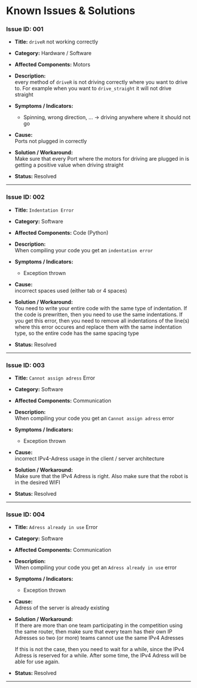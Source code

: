 # Known Issues & Solutions

### Issue ID: 001

- **Title:** `driveR` not working correctly  

- **Category:** Hardware / Software  

- **Affected Components:** Motors

- **Description:**  
  every method of `driveR` is not driving correctly where you want to drive to. For example when you want to `drive_straight` it will not drive straight 

- **Symptoms / Indicators:**  
  
  - Spinning, wrong direction, ... -> driving anywhere where it should not go

- **Cause:**  
  Ports not plugged in correctly

- **Solution / Workaround:**  
  Make sure that every Port where the motors for driving are plugged in is getting a positive value when driving straight 

- **Status:** Resolved

---

### Issue ID: 002

- **Title:** `Indentation Error`

- **Category:** Software 

- **Affected Components:** Code (Python)

- **Description:**  
  When compiling your code you get an `indentation error` 

- **Symptoms / Indicators:**
  
  - Exception thrown

- **Cause:**  
  incorrect spaces used (either tab or 4 spaces)

- **Solution / Workaround:**  
  You need to write your entire code with the same type of indentation. If the code is prewritten, then you need to use the same indentations. If you get this error, then you need to remove all indentations of the line(s) where this error occures and replace them with the same indentation type, so the entire code has the same spacing type

- **Status:** Resolved

---

### Issue ID: 003

- **Title:** `Cannot assign adress` Error

- **Category:** Software

- **Affected Components:** Communication

- **Description:**  
  When compiling your code you get an `Cannot assign adress` error

- **Symptoms / Indicators:**
  
  - Exception thrown

- **Cause:**  
  incorrect IPv4-Adress usage in the client / server architecture   

- **Solution / Workaround:**  
  Make sure that the IPv4 Adress is right. Also make sure that the robot is in the desired WIFI 

- **Status:** Resolved

---

### Issue ID: 004

- **Title:** `Adress already in use` Error

- **Category:** Software

- **Affected Components:** Communication

- **Description:**  
  When compiling your code you get an `Adress already in use` error

- **Symptoms / Indicators:**
  
  - Exception thrown

- **Cause:**  
  Adress of the server is already existing 

- **Solution / Workaround:**  
  If there are more than one team participating in the competition using the same router, then make sure that every team has their own IP Adresses so two (or more) teams cannot use the same IPv4 Adresses
  
  If this is not the case, then you need to wait for a while, since the IPv4 Adress is reserved for a while. After some time, the IPv4 Adress will be able for use again.

- **Status:** Resolved

---
